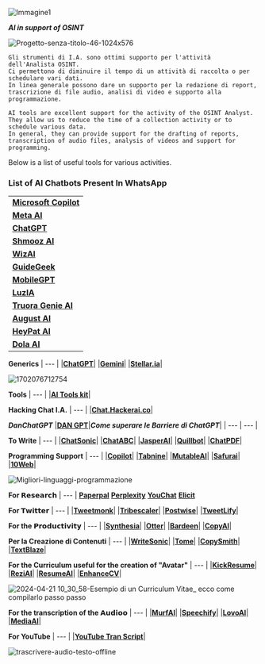 ![Immagine1](https://github.com/CScorza/OSINT-I.A./assets/98583912/55d9f143-3de3-4310-8a66-9e26f1a999a4)

***AI in support of OSINT***

![Progetto-senza-titolo-46-1024x576](https://github.com/CScorza/OSINT-I.A./assets/98583912/aaecfd78-0750-4e1d-ba39-4decaa81194f)

```
Gli strumenti di I.A. sono ottimi supporto per l'attività dell'Analista OSINT.
Ci permettono di diminuire il tempo di un attività di raccolta o per schedulare vari dati.
In linea generale possono dare un supporto per la redazione di report,
trascrizione di file audio, analisi di video e supporto alla programmazione.
```
```
AI tools are excellent support for the activity of the OSINT Analyst.
They allow us to reduce the time of a collection activity or to schedule various data.
In general, they can provide support for the drafting of reports,
transcription of audio files, analysis of videos and support for programming.
```

Below is a list of useful tools for various activities.

### List of AI Chatbots Present In WhatsApp

||
| --- |
|[**Microsoft Copilot**](https://wa.me/18772241042)|
|[**Meta AI**](https://wa.me/13135550002)|
|[**ChatGPT**](https://wa.me/18002428478)|
|[**Shmooz AI**](https://wa.me/12014166644)|
|[**WizAI**](https://wa.me/4915151853491)|
|[**GuideGeek**](https://wa.me/12058922070)|
|[**MobileGPT**](https://wa.me/27767346284)|
|[**LuzIA**](https://wa.me/34613288116)|
|[**Truora Genie AI**](https://wa.me/16204458887)|
|[**August AI**](https://wa.me/918738030604)|
|[**HeyPat AI**](https://wa.me/18442439728)|
|[**Dola AI**](https://wa.me/16502234435)|

**Generics**
| --- |
|[**ChatGPT**](https://chat.openai.com/auth/login)|
|[**Gemini**](https://gemini.google.com/?hl=it)|
|[**Stellar.ia**](https://stellar.chatastra.ai/)|

![1702076712754](https://github.com/CScorza/OSINT-I.A./assets/98583912/94c896ac-856e-4a1d-98d6-563bb861365a)

**Tools**
| --- |
|[**AI Tools kit**](https://aitoolskit.ai/)|

**Hacking Chat I.A.**
| --- |
|[**Chat.Hackerai.co**](https://chat.hackerai.co/it)|

***DanChatGPT***
|[**DAN GPT**](https://hix.ai/it/hub/chatgpt/how-to-jailbreak-chatgpt)|***Come superare le Barriere di ChatGPT***|
| --- | --- |

**To Write**
| --- |
|[**ChatSonic**](https://writesonic.com/chat)|
|[**ChatABC**](https://chatabc.ai)|
|[**JasperAI**](https://www.jasper.ai)| 
|[**Quillbot**](https://quillbot.com)|
|[**ChatPDF**](https://www.chatpdf.com/)|

**Programming Support** 
| --- |
|[**Copilot**](https://github.com/features/copilot)|
|[**Tabnine**](https://www.tabnine.com)|
|[**MutableAI**](https://mutable.ai)|
|[**Safurai**](https://www.safurai.com)|
|[**10Web**](https://10web.io/ai-website-builder)| 

![Migliori-linguaggi-programmazione](https://github.com/CScorza/OSINT-I.A./assets/98583912/1d273eb7-310e-4478-8d72-0273bcf6c516)

**For 𝗥𝗲𝘀𝗲𝗮𝗿𝗰𝗵** 
| --- |
[**Paperpal**](https://paperpal.com)
[**Perplexity**](https://www.perplexity.ai)
[**YouChat**](https://you.com/search?q=who+are+you&tbm=youchat&cfr=chat)
[**Elicit**](https://elicit.org)

**For 𝗧𝘄𝗶𝘁𝘁𝗲𝗿** 
| --- |
|[**Tweetmonk**](https://tweetmonk.com)|
|[**Tribescaler**](https://tribescaler.com)|
|[**Postwise**](https://postwise.ai)|
|[**TweetLify**](https://www.tweetlify.co)|

**For the 𝗣𝗿𝗼𝗱𝘂𝗰𝘁𝗶𝘃𝗶𝘁𝘆**
| --- |
|[**Synthesia**](https://www.synthesia.io)| 
|[**Otter**](https://otter.ai)|
|[**Bardeen**](https://www.bardeen.ai)|
|[**CopyAI**](https://www.copy.ai/?via=start)|

**Per la Creazione di Contenuti** 
| --- |
|[**WriteSonic**](https://writesonic.com/chat)|
|[**Tome**](https://beta.tome.app)|
|[**CopySmith**](https://app.copysmith.ai)|
|[**TextBlaze**](https://blaze.today)|

**For the Curriculum useful for the creation of "Avatar"**
| --- |
|[**KickResume**](https://www.kickresume.com)|
|[**ReziAI**](https://www.rezi.ai)|
|[**ResumeAI**](https://www.resumai.com)|
|[**EnhanceCV**](https://enhancv.com)|

![2024-04-21 10_30_58-Esempio di un Curriculum Vitae_ ecco come compilarlo passo passo](https://github.com/CScorza/OSINT-I.A./assets/98583912/e8398f97-fd3f-41ea-a45f-4dc229c8c5c3)


**For the transcription of the 𝗔𝘂𝗱𝗶𝗼𝗼** 
| --- |
|[**MurfAI**](https://murf.ai)|
|[**Speechify**](https://speechify.com)|
|[**LovoAI**](https://lovo.ai)|
|[**MediaAI**](https://www.ai-media.tv)|

**For YouTube**
| --- |
|[**YouTube Tran Script**](https://youtubetranscript.com/)|

![trascrivere-audio-testo-offline](https://github.com/CScorza/OSINT-I.A./assets/98583912/2174830d-51e7-44e7-9a34-ae7e8f665b4f)

